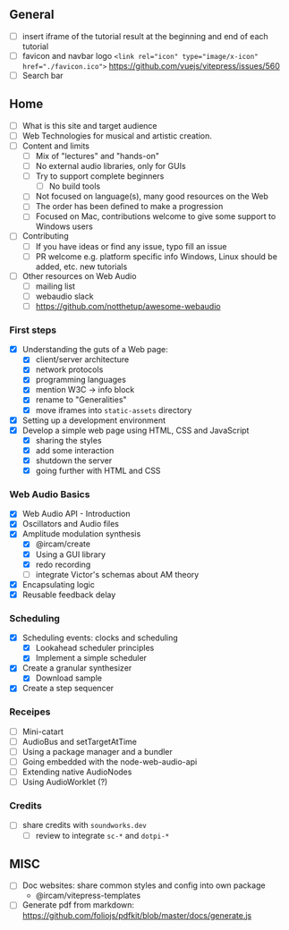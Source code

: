 ## General

- [ ] insert iframe of the tutorial result at the beginning and end of each tutorial
- [ ] favicon and navbar logo
    `<link rel="icon" type="image/x-icon" href="./favicon.ico">`
    https://github.com/vuejs/vitepress/issues/560
- [ ] Search bar

## Home

- [ ] What is this site and target audience
- [ ] Web Technologies for musical and artistic creation. 
- [ ] Content and limits
    + [ ] Mix of "lectures" and "hands-on"
    + [ ] No external audio libraries, only for GUIs
    + [ ] Try to support complete beginners
        * [ ] No build tools 
    + [ ] Not focused on language(s), many good resources on the Web
    + [ ] The order has been defined to make a progression
    + [ ] Focused on Mac, contributions welcome to give some support to Windows users
- [ ] Contributing    
    + [ ] If you have ideas or find any issue, typo fill an issue
    + [ ] PR welcome 
        e.g. platform specific info Windows, Linux should be added, etc.
        new tutorials
- [ ] Other resources on Web Audio
    + [ ] mailing list
    + [ ] webaudio slack
    + [ ] https://github.com/notthetup/awesome-webaudio

### First steps

- [x] Understanding the guts of a Web page: 
    + [x] client/server architecture
    + [x] network protocols
    + [x] programming languages
    + [x] mention W3C -> info block
    + [x] rename to "Generalities"
    + [x] move iframes into `static-assets` directory
- [x] Setting up a development environment 
- [x] Develop a simple web page using HTML, CSS and JavaScript
    + [x] sharing the styles
    + [x] add some interaction
    + [x] shutdown the server
    + [x] going further with HTML and CSS

### Web Audio Basics

- [x] Web Audio API - Introduction
- [x] Oscillators and Audio files
- [x] Amplitude modulation synthesis 
    + [x] @ircam/create
    + [x] Using a GUI library
    + [x] redo recording
    + [ ] integrate Victor's schemas about AM theory
- [x] Encapsulating logic
- [x] Reusable feedback delay 

### Scheduling

- [x] Scheduling events: clocks and scheduling
    + [x] Lookahead scheduler principles
    + [x] Implement a simple scheduler
- [x] Create a granular synthesizer
    + [x] Download sample  
- [x] Create a step sequencer

### Receipes

- [ ] Mini-catart
- [ ] AudioBus and setTargetAtTime
- [ ] Using a package manager and a bundler
- [ ] Going embedded with the node-web-audio-api
- [ ] Extending native AudioNodes
- [ ] Using AudioWorklet (?)

### Credits

- [ ] share credits with `soundworks.dev`
    + [ ] review to integrate `sc-*` and `dotpi-*`

## MISC

- [ ] Doc websites: share common styles and config into own package
    + @ircam/vitepress-templates
- [ ] Generate pdf from markdown: https://github.com/foliojs/pdfkit/blob/master/docs/generate.js
